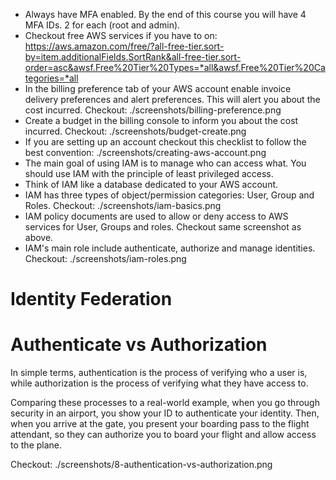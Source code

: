 - Always have MFA enabled. By the end of this course you will have 4 MFA IDs. 2 for each (root and admin).
- Checkout free AWS services if you have to on: https://aws.amazon.com/free/?all-free-tier.sort-by=item.additionalFields.SortRank&all-free-tier.sort-order=asc&awsf.Free%20Tier%20Types=*all&awsf.Free%20Tier%20Categories=*all
-  In the billing preference tab of your AWS account enable invoice delivery preferences and alert preferences. This will alert you about the cost incurred. Checkout: ./screenshots/billing-preference.png
-  Create a budget in the billing console to inform you about the cost incurred. Checkout: ./screenshots/budget-create.png
- If you are setting up an account checkout this checklist to follow the best convention: ./screenshots/creating-aws-account.png
- The main goal of using IAM is to manage who can access what. You should use IAM with the principle of least privileged access.
- Think of IAM like a database dedicated to your AWS account.
- IAM has three types of object/permission categories: User, Group and Roles. Checkout: ./screenshots/iam-basics.png
- IAM policy documents are used to allow or deny access to AWS services for User, Groups and roles. Checkout same screenshot as above.
- IAM's main role include authenticate, authorize and manage identities. Checkout: ./screenshots/iam-roles.png

# Identity Federation

# Authenticate vs Authorization
In simple terms, authentication is the process of verifying who a user is, while authorization is the process of verifying what they have access to.

Comparing these processes to a real-world example, when you go through security in an airport, you show your ID to authenticate your identity. Then, when you arrive at the gate, you present your boarding pass to the flight attendant, so they can authorize you to board your flight and allow access to the plane.

Checkout: ./screenshots/8-authentication-vs-authorization.png